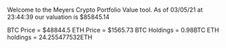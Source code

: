 Welcome to the Meyers Crypto Portfolio Value tool. 
As of 03/05/21 at 23:44:39 our valuation is $85845.14 

BTC Price = $48844.5
 ETH Price = $1565.73
BTC Holdings = 0.98BTC
 ETH holdings = 24.255477532ETH 
